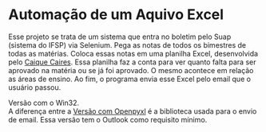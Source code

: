 # Automação de um Aquivo Excel

Esse projeto se trata de um sistema que entra no boletim pelo Suap (sistema do IFSP) via Selenium.
Pega as notas de todos os bimestres de todas as matérias.
Coloca essas notas em uma planilha Excel, desenvolvida pelo <a href="https://github.com/Caicao001">Caique Caires</a>.
Essa planilha faz a conta para ver quanto falta para ser aprovado na matéria ou se já foi aprovado. O mesmo acontece em relação as áreas de ensino.
Ao fim, o programa envia esse Excel pelo email que o usuário passou.

Versão com o Win32.<br>
A diferença entre a <a href="https://github.com/jesbicaa/AutomacaoExcelNotas_Openpyxl">Versão com Openpyxl</a> é a biblioteca usada para o envio de email. Essa versão tem o Outlook como requisito mínimo.
